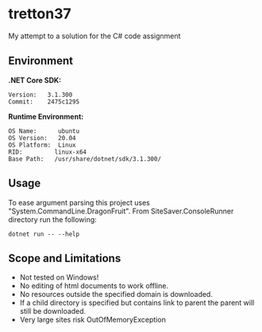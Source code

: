 # tretton37
My attempt to a solution for the C# code assignment

Environment
-

__.NET Core SDK:__

    Version:   3.1.300
    Commit:    2475c1295
 
__Runtime Environment:__
    
    OS Name:      ubuntu
    OS Version:   20.04
    OS Platform:  Linux
    RID:         linux-x64
    Base Path:   /usr/share/dotnet/sdk/3.1.300/

Usage
-

To ease argument parsing this project uses "System.CommandLine.DragonFruit". From SiteSaver.ConsoleRunner directory run the following:

    dotnet run -- --help

Scope and Limitations
-
-   Not tested on Windows!
-   No editing of html documents to work offline.
-   No resources outside the specified domain is downloaded.
-   If a child directory is specified but contains link to parent the parent will still be downloaded. 
-   Very large sites risk OutOfMemoryException
